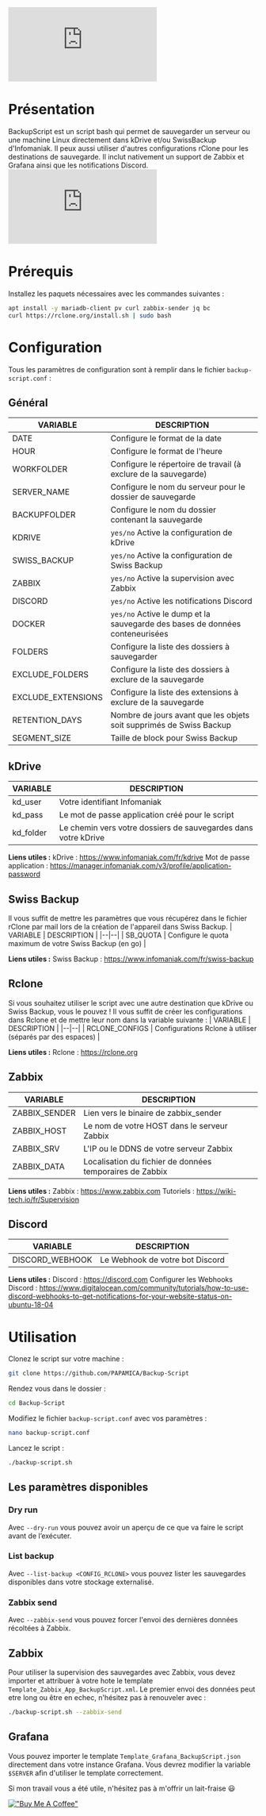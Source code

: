 ![Backup Script](https://send.papamica.fr/f.php?h=3Ms9ymej&p=1)

# Présentation
BackupScript est un script bash qui permet de sauvegarder un serveur ou une machine Linux directement dans kDrive et/ou SwissBackup d'Infomaniak. Il peux aussi utiliser d'autres configurations rClone pour les destinations de sauvegarde.
Il inclut nativement un support de  Zabbix et Grafana ainsi que les notifications Discord.
![Dashboard Grafana](https://send.papamica.fr/f.php?h=0eBOcqx2&p=1)

# Prérequis
Installez les paquets nécessaires avec les commandes suivantes : 
```sh
apt install -y mariadb-client pv curl zabbix-sender jq bc
curl https://rclone.org/install.sh | sudo bash
```
# Configuration
Tous les paramètres de configuration sont à remplir dans le fichier `backup-script.conf` :

## Général
| VARIABLE | DESCRIPTION |
|--|--|
| DATE | Configure le format de la date |
| HOUR | Configure le format de l'heure |
| WORKFOLDER | Configure le répertoire de travail (à exclure de la sauvegarde) |
| SERVER_NAME | Configure le nom du serveur pour le dossier de sauvegarde |
| BACKUPFOLDER | Configure le nom du dossier contenant la sauvegarde |
| KDRIVE | `yes/no` Active la configuration de kDrive |
| SWISS_BACKUP | `yes/no` Active la configuration de Swiss Backup |
| ZABBIX | `yes/no` Active la supervision avec Zabbix |
| DISCORD |  `yes/no` Active les notifications Discord |
| DOCKER | `yes/no` Active le dump et la sauvegarde des bases de données conteneurisées |
| FOLDERS | Configure la liste des dossiers à sauvegarder |
| EXCLUDE_FOLDERS | Configure la liste des dossiers à exclure de la sauvegarde |
| EXCLUDE_EXTENSIONS | Configure la liste des extensions à exclure de la sauvegarde |
| RETENTION_DAYS | Nombre de jours avant que les objets soit supprimés de Swiss Backup |
| SEGMENT_SIZE | Taille de block pour Swiss Backup |

## kDrive
| VARIABLE | DESCRIPTION |
|--|--|
| kd_user | Votre identifiant Infomaniak |
| kd_pass | Le mot de passe application créé pour le script |
| kd_folder | Le chemin vers votre dossiers de sauvegardes dans votre kDrive |

**Liens utiles :**
kDrive : https://www.infomaniak.com/fr/kdrive
Mot de passe application : https://manager.infomaniak.com/v3/profile/application-password

## Swiss Backup
Il vous suffit de mettre les paramètres que vous récupérez dans le fichier rClone par mail lors de la création de l'appareil dans Swiss Backup.
| VARIABLE | DESCRIPTION |
|--|--|
| SB_QUOTA | Configure le quota maximum de votre Swiss Backup (en go) |

**Liens utiles :**
Swiss Backup : https://www.infomaniak.com/fr/swiss-backup

## Rclone
Si vous souhaitez utiliser le script avec une autre destination que kDrive ou Swiss Backup, vous le pouvez ! Il vous suffit de créer les configurations dans Rclone et de mettre leur nom dans la variable suivante :
| VARIABLE | DESCRIPTION |
|--|--|
| RCLONE_CONFIGS | Configurations Rclone à utiliser (séparés par des espaces) |

**Liens utiles :**
Rclone : https://rclone.org

## Zabbix
| VARIABLE | DESCRIPTION |
|--|--|
| ZABBIX_SENDER | Lien vers le binaire de zabbix_sender |
| ZABBIX_HOST | Le nom de votre HOST dans le serveur Zabbix |
| ZABBIX_SRV | L'IP ou le DDNS de votre serveur Zabbix |
| ZABBIX_DATA | Localisation du fichier de données temporaires de Zabbix |

**Liens utiles :**
Zabbix : https://www.zabbix.com
Tutoriels : https://wiki-tech.io/fr/Supervision

## Discord
| VARIABLE | DESCRIPTION |
|--|--|
| DISCORD_WEBHOOK | Le Webhook de votre bot Discord |

**Liens utiles :**
Discord : https://discord.com
Configurer les Webhooks Discord : https://www.digitalocean.com/community/tutorials/how-to-use-discord-webhooks-to-get-notifications-for-your-website-status-on-ubuntu-18-04

# Utilisation
Clonez le script sur votre machine : 
```sh
git clone https://github.com/PAPAMICA/Backup-Script
```
Rendez vous dans le dossier :
```sh
cd Backup-Script
```
Modifiez le fichier `backup-script.conf` avec vos paramètres :
```sh
nano backup-script.conf
```
Lancez le script :
```sh
./backup-script.sh
```

## Les paramètres disponibles
### Dry run
Avec `--dry-run` vous pouvez avoir un aperçu de ce que va faire le script avant de l’exécuter.
### List backup
Avec `--list-backup <CONFIG_RCLONE>` vous pouvez lister les sauvegardes disponibles dans votre stockage externalisé.
### Zabbix send
Avec `--zabbix-send` vous pouvez forcer l'envoi des dernières données récoltées à Zabbix.

## Zabbix
Pour utiliser la supervision des sauvegardes avec Zabbix, vous devez importer et attribuer à votre hote le template `Template_Zabbix_App_BackupScript.xml`.
Le premier envoi des données peut etre long ou être en echec, n'hésitez pas à renouveler avec :
```sh
./backup-script.sh --zabbix-send
```
## Grafana
Vous pouvez importer le template `Template_Grafana_BackupScript.json` directement dans votre instance Grafana. 
Vous devrez modifier la variable `$SERVER` afin d'utiliser le template correctement.


Si mon travail vous a été utile, n'hésitez pas à m'offrir un lait-fraise 😃

[!["Buy Me A Coffee"](https://www.buymeacoffee.com/assets/img/custom_images/orange_img.png)](https://www.buymeacoffee.com/PAPAMICA)
